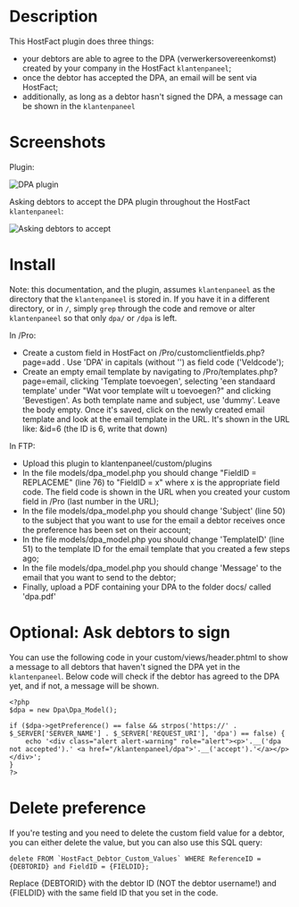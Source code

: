 # Description

This HostFact plugin does three things:
- your debtors are able to agree to the DPA (verwerkersovereenkomst) created by your company in the HostFact `klantenpaneel`;
- once the debtor has accepted the DPA, an email will be sent via HostFact;
- additionally, as long as a debtor hasn't signed the DPA, a message can be shown in the `klantenpaneel`

# Screenshots

Plugin:

![DPA plugin](https://i.imgur.com/wtMLjBs.png)

Asking debtors to accept the DPA plugin throughout the HostFact `klantenpaneel`:

![Asking debtors to accept](https://i.imgur.com/LX3OR9A.png)

# Install

Note: this documentation, and the plugin, assumes `klantenpaneel` as the directory that the `klantenpaneel` is stored in. If you have it in a different directory, or in `/`, simply `grep` through the code and remove or alter `klantenpaneel` so that only `dpa/` or `/dpa` is left.

In /Pro:

- Create a custom field in HostFact on /Pro/customclientfields.php?page=add . Use 'DPA' in capitals (without '') as field code ('Veldcode');
- Create an empty email template by navigating to /Pro/templates.php?page=email, clicking 'Template toevoegen', selecting 'een standaard template' under "Wat voor template wilt u toevoegen?" and clicking 'Bevestigen'. As both template name and subject, use 'dummy'. Leave the body empty. Once it's saved, click on the newly created email template and look at the email template in the URL. It's shown in the URL like: &id=6 (the ID is 6, write that down)

In FTP:

- Upload this plugin to klantenpaneel/custom/plugins
- In the file models/dpa_model.php you should change "FieldID = REPLACEME" (line 76) to "FieldID = x" where x is the appropriate field code. The field code is shown in the URL when you created your custom field in /Pro (last number in the URL);
- In the file models/dpa_model.php you should change 'Subject' (line 50) to the subject that you want to use for the email a debtor receives once the preference has been set on their account;
- In the file models/dpa_model.php you should change 'TemplateID' (line 51) to the template ID for the email template that you created a few steps ago;
- In the file models/dpa_model.php you should change 'Message' to the email that you want to send to the debtor;
- Finally, upload a PDF containing your DPA to the folder docs/ called 'dpa.pdf'

# Optional: Ask debtors to sign

You can use the following code in your custom/views/header.phtml to show a message to all debtors that haven't signed the DPA yet in the `klantenpaneel`. Below code will check if the debtor has agreed to the DPA yet, and if not, a message will be shown.

    <?php
    $dpa = new Dpa\Dpa_Model();

    if ($dpa->getPreference() == false && strpos('https://' . $_SERVER['SERVER_NAME'] . $_SERVER['REQUEST_URI'], 'dpa') == false) {
        echo '<div class="alert alert-warning" role="alert"><p>'.__('dpa not accepted').' <a href="/klantenpaneel/dpa">'.__('accept').'</a></p></div>';
    }
    ?>

# Delete preference

If you're testing and you need to delete the custom field value for a debtor, you can either delete the value, but you can also use this SQL query:

    delete FROM `HostFact_Debtor_Custom_Values` WHERE ReferenceID = {DEBTORID} and FieldID = {FIELDID};

Replace {DEBTORID} with the debtor ID (NOT the debtor username!) and {FIELDID} with the same field ID that you set in the code.
